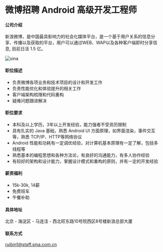 微博招聘 Android 高级开发工程师
==========

#### 公司介绍
新浪微博，是中国最具影响力的社会化媒体平台，是一个基于用户关系的信息分享、传播以及获取的平台，用户可以通过WEB、WAP以及各种客户端即时分享信息, 目前日活 1.5 亿。

![sina](https://ws1.sinaimg.cn/large/6fb50cedly1fmoczmof09j20zk0k0dyw.jpg)

#### 职位描述
- 负责微博各项业务和技术项目的设计和开发工作
- 负责性能优化和体验提升的相关工作
- 客户端架构梳理和代码重构
- 疑难问题跟进解决

#### 职位要求
- 本科及以上学历，3年以上开发经验，能力强者不受资历限制
- 具有扎实的 Java 基础，熟悉 Android UI 方面原理，如界面渲染，事件交互等，熟悉 TCP/IP、HTTP等网络协议
- Android 性能和功耗有一定调优经验，对计算机基本原理有一定了解，包括多线程等
- 熟悉基本的编程思想和各种方法论，有良好的沟通能力，有多人协作经验
- 有较好的架构和设计能力，掌握设计模式和重构的原则，并有一定的开发经验

#### 薪资福利
- 15k-30k, 14薪
- 免费班车
- 午餐补助

#### 具体地址
北京 - 海淀区 - 马连洼 - 西北旺东路10号院西区8号楼新浪总部大厦


#### 联系方式
[ruibin1@staff.sina.com.cn](mailto:ruibin1@staff.sina.com.cn)

